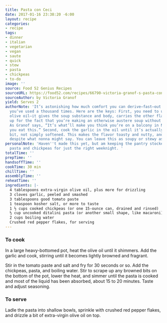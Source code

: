 ```yaml
---
title: Pasta con Ceci
date: 2017-01-16 23:38:20 -6:00
layout: recipe
categories:
- recipe
tags:
- dinner
- italian
- vegetarian
- vegan
- saute
- quick
- stew
- pasta
- chickpeas
- to-do
image: ''
source: Food 52 Genius Recipes
sourceURL: https://food52.com/recipes/66790-victoria-granof-s-pasta-con-ceci
sourceAuthor: by Victoria Granof
yield: Serves 2
authorNote: 'It’s astonishing how much comfort you can derive—fast—out of basic ingredients
  you’ve used a thousand times. Here are the keys: First, you need to use all of the
  olive oil—it gives the soup substance and body, carries the other flavors, and makes
  up for the fact that you’re making an otherwise austere soup without a rich stock.
  As Granof says, “It’s what’ll make you think you’re on a balcony in Naples when
  you eat this.” Second, cook the garlic in the oil until it’s actually browned a
  bit, not simply softened. This makes the flavor toasty and nutty, and not bitter,
  despite what nonna might say. You can leave this as soupy or stewy as you like.'
personalNote: 'Haven''t made this yet, but am keeping the pantry stocked with tiny
  pasta and chickpeas for just the right weeknight. '
totalTime: ''
prepTime: ''
handsoffTime: ''
cookTime: 30 min
chillTime: ''
assemblyTime: ''
reheatTime: ''
ingredients: |-
  4 tablespoons extra-virgin olive oil, plus more for drizzling
  3 cloves garlic, peeled and smashed
  3 tablespoons good tomato paste
  1 teaspoon kosher salt, or more to taste
  1 ½ cups cooked chickpeas (or one 15-ounce can, drained and rinsed)
  ½ cup uncooked ditalini pasta (or another small shape, like macaroni)
  2 cups boiling water
  Crushed red pepper flakes, for serving
---
```


### To cook

In a large heavy-bottomed pot, heat the olive oil until it shimmers. Add the garlic and cook, stirring until it becomes lightly browned and fragrant.

Stir in the tomato paste and salt and fry for 30 seconds or so. Add the chickpeas, pasta, and boiling water. Stir to scrape up any browned bits on the bottom of the pot, lower the heat, and simmer until the pasta is cooked and most of the liquid has been absorbed, about 15 to 20 minutes. Taste and adjust seasoning.

### To serve

Ladle the pasta into shallow bowls, sprinkle with crushed red pepper flakes, and drizzle a bit of extra-virgin olive oil on top.
